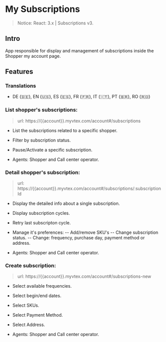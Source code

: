 # My Subscriptions

> Notice: React: 3.x | Subscriptions v3.

## Intro

App responsible for display and management of subscriptions inside the Shopper my account page.

## Features

### Translations

- DE (🇩🇪), EN (🇺🇸), ES (🇪🇸), FR (🇫🇷), IT (🇮🇹), PT (🇧🇷), RO (🇷🇴)

### List shopper's subscriptions:

> url: https://{{account}}.myvtex.com/account#/subscriptions

- List the subscriptions related to a specific shopper.
- Filter by subscription status.
- Pause/Activate a specific subscription.

- Agents: Shopper and Call center operator.

### Detail shopper's subscription:

> url: https://{{account}}.myvtex.com/account#/subscriptions/:subscriptionId

- Display the detailed info about a single subscription.
- Display subscription cycles.
- Retry last subscripton cycle.
- Manage it's preferences:
  -- Add/remove SKU's
  -- Change subscription status.
  -- Change: frequency, purchase day, payment method or address.

- Agents: Shopper and Call center operator.

### Create subscription:

> url: https://{{account}}.myvtex.com/account#/subscriptions-new

- Select available frequencies.
- Select begin/end dates.
- Select SKUs.
- Select Payment Method.
- Select Address.

- Agents: Shopper and Call center operator.
